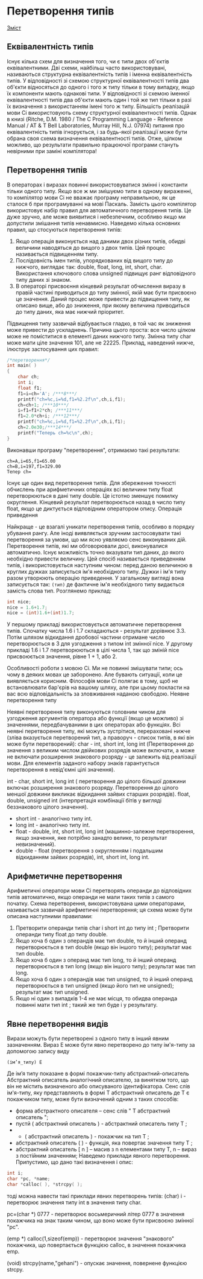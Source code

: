 # Перетворення типів

[Зміст](../README.md)

## Еквівалентність типів
Існує кілька схем для визначення того, чи є типи двох об'єктів еквівалентними. Дві схеми, найбільш часто використовувані, називаються структурна еквівалентність типів і іменна еквівалентність типів. У відповідності зі схемою структурної еквівалентності типів два об'єкти відносяться до одного і того ж типу тільки в тому випадку, якщо їх компоненти мають однакові типи. У відповідності зі схемою іменної еквівалентності типів два об'єкти мають один і той же тип тільки в разі їх визначення з використанням імені того ж типу.
Більшість реалізацій мови Сі використовують схему структурної еквівалентності типів. Однак в книзі (Ritche, D.M. 1980 / The C Programming Language - Reference Manual / AT & T Bell Laboratories, Murray Hill, N.J. 07974) питання про еквівалентність типів ігнорується, і за будь-якої реалізації може бути обрана своя схема визначення еквівалентності типів. Отже, цілком можливо, що результати правильно працюючої програми стануть невірними при заміні компілятора!

## Перетворення типів
В операторах і виразах повинні використовуватися змінні і константи тільки одного типу. Якщо все ж ми змішуємо типи в одному вираженні, то компілятор мови Сі не вважає програму неправильною, як це сталося б при програмуванні на мові Паскаль. Замість цього компілятор використовує набір правил для автоматичного перетворення типів. Це дуже зручно, але може виявитися і небезпечним, особливо якщо ми допустили змішання типів ненавмисно. Наведемо кілька основних правил, що стосуються перетворення типів:

1.	Якщо операція виконується над даними двох різних типів, обидві величини наводяться до вищого з двох типів. Цей процес називається підвищенням типу.
2.	Послідовність імен типів, упорядкованих від вищого типу до нижчого, виглядає так: double, float, long, int, short, char. Використання ключового слова unsigned підвищує ранг відповідного типу даних зі знаком.
3.	В операторі присвоєння кінцевий результат обчислення виразу в правій частині приводиться до типу змінної, якій має бути присвоєно це значення. Даний процес може привести до підвищення типу, як описано вище, або до зниження, при якому величина приводиться до типу даних, яка має нижчий пріоритет.

Підвищення типу зазвичай відбувається гладко, в той час як зниження може привести до ускладнень. Причина цього проста: все число цілком може не поміститися в елементі даних нижчого типу. Змінна типу char може мати ціле значення 101, але не 22225.
Приклад, наведений нижче, ілюструє застосування цих правил:

```cpp
/*перетворення*/
int main( )
{
	char ch;
	int i; 
	float f1;
	f1=i=ch='A'; /***8***/
	printf("ch=%c,i=%d,f1=%2.2f\n",ch,i,f1);
	ch=ch+1; /***10***/
	i=f1=f1+2*ch; /***11***/
	f1=2.0*ch+i; /***12***/
	printf("ch=%c,i=%d,f1=%2.2f\n",ch,i,f1);
	ch=2.0e30;/***14***/
	printf("Теперь ch=%c\n",ch);
}
```
Виконавши програму "перетворення", отримаємо такі результати:
```
ch=A,i=65,f1=65.00
ch=B,i=197,f1=329.00
Тепер ch=
```

Існує ще один вид перетворення типів. Для збереження точності обчислень при арифметичних операціях всі величини типу float перетворюються в дані типу double. Це істотно зменшує помилку округлення. Кінцевий результат перетворюється назад в число типу float, якщо це диктується відповідним оператором опису.
Операція приведення

Найкраще - це взагалі уникати перетворення типів, особливо в порядку убування рангу. Але іноді виявляється зручним застосовувати такі перетворення за умови, що ми ясно уявляємо сенс виконуваних дій. Перетворення типів, які ми обговорювали досі, виконувалися автоматично. Існує можливість точно вказувати тип даних, до якого необхідно привести величину. Цей спосіб називається приведенням типів, і використовується наступним чином: перед даною величиною в круглих дужках записується ім'я необхідного типу. Дужки і ім'я типу разом утворюють операцію приведення. У загальному вигляді вона записується так: `(тип)` де фактичне ім'я необхідного типу видається замість слова тип.
Розглянемо приклад:

```cpp
int nice;
nice = 1.6+1.7;
nice = (int)1.6+(int)1.7;
```
У першому прикладі використовується автоматичне перетворення типів. Спочатку числа 1.6 і 1.7 складаються - результат дорівнює 3.3. Потім шляхом відкидання дробової частини отримане число перетворюється в 3 для узгодження з типом int змінної nice. У другому прикладі 1.6 і 1.7 перетворюються в цілі числа 1, так що зміній  nice присвоюється значення, рівне 1 + 1, або 2.

Особливості роботи з мовою Сі. Ми не повинні змішувати типи; ось чому в деяких мовах це заборонено. Але бувають ситуації, коли це виявляється корисним. Філософія мови Сі полягає в тому, щоб не встановлювати бар'єрів на вашому шляху, але при цьому покласти на вас всю відповідальність за зловживання наданою свободою.
Неявне перетворення типу

Неявні перетворення типу виконуються головним чином для узгодження аргументів оператора або функції (якщо це можливо) зі значеннями, передбачуваними в цих операторах або функціях. Всі неявні перетворення типу, які можуть зустрітися, перераховані нижче (зліва вказується перетворений тип, а праворуч - список типів, в які він може бути перетворений):
char - int, short int, long int (Перетворення до значення з великим числом двійкових розрядів може включати, а може не включати розширення знакового розряду - це залежить від реалізації мови. Для елементів заданого набору знаків гарантується перетворення в невід'ємні цілі значення).

int - char, short int, long int ( перетворення до цілого більшої довжини включає розширення знакового розряду. Перетворення до цілого меншої довжини викликає відкидання зайвих старших розрядів). float, double, unsigned int (інтерпретація комбінації бітів у вигляді беззнакового цілого значення).

- short int - аналогічно типу int.
- long int - аналогічно типу int.
- float - double, int, short int, long int (машинно-залежне перетворення, якщо значення, яке потрібно занадто велике, то результат невизначений).
- double - float (перетворення з округленням і подальшим відкиданням зайвих розрядів), int, short int, long int.

## Арифметичне перетворення
Арифметичні оператори мови Сі перетворять операнди до відповідних типів автоматично, якщо операнди не мали таких типів з самого початку. Схема перетворення, використовувана цими операторами, називається зазвичай арифметичні перетворення; ця схема може бути описана наступними правилами:
1.	Претворити операнди типів char і short int до типу int ; Претворити операнди типу float до типу double.
2.	Якщо хоча б один з операндів має тип double, то й інший операнд перетворюється в тип double (якщо він іншого типу); результат має тип double.
3.	Якщо хоча б один з операнд має тип long, то й інший операнд перетворюється в тип long (якщо він іншого типу); результат має тип long.
4.	Якщо хоча б один з операндів має тип unsigned, то й інший операнд перетворюється в тип unsigned (якщо його тип не unsigned); результат має тип unsigned.
5.	Якщо ні один з випадків 1-4 не має місця, то обидва операнда повинні мати тип int ; такий же тип буде і у результату.

## Явне перетворення видів
Вирази можуть бути перетворені з одного типу в інший явним зазначенням. Вираз E може бути явно перетворено до типу ім'я-типу за допомогою запису виду 

`(ім’я_типу) Е`

Де ім’я типу показане в формі 
покажчик-типу абстрактний-описатель
Абстрактний описатель аналогічний описателю, за винятком того, що він не містить визначеного або описуваного ідентифікатора. Сенс слів ім'я-типу, яку представляють в формі
Т абстрактний описатель
де Т є покажчиком типу, може бути визначений одним з таких способів:
- форма абстрактного описателя – сенс слів " Т абстрактний описатель ";
- пустй ( абстрактний описатель ) - абстрактний описатель типу Т ;
- * ( абстрактний описатель ) - покажчик на тип Т ;
- абстрактний описатель ( ) - функція, яка повертає значення типу Т ;
- абстрактний описатель [ n ] – масив з n елементами типу Т, n – вираз з постійним значенням;
Наведемо приклади явного перетворення. Припустимо, що дано такі визначення і опис:
```cpp
int i;
char *pc, *name; 
char *calloc( ), *strcpy( );
```
тоді можна навести такі приклади явних перетворень типів: 
(char) i - перетворює значення типу int в значення типу char.

pc=(char *) 0777 - перетворює восьмеричний літер 0777 в значення покажчика на знак таким чином, що воно може бути присвоєно змінної "pc".

(emp *) calloc(1,sizeof(emp)) - перетворює значення "знакового" покажчика, що повертається функцією calloc, в значення покажчика emp.

(void) strcpy(name,"gehani") - опускає значення, повернене функцією strcpy.


